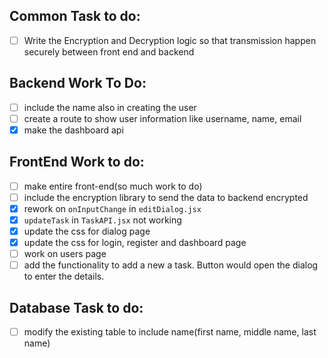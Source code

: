 ## Common Task to do:
- [ ] Write the Encryption and Decryption logic so that transmission happen securely between front end and backend 

## Backend Work To Do:
- [ ] include the name also in creating the user
- [ ] create a route to show user information like username, name, email
- [X] make the dashboard api

## FrontEnd Work to do:
- [ ] make entire front-end(so much work to do)
- [ ] include the encryption library to send the data to backend encrypted
- [X] rework on `onInputChange` in `editDialog.jsx`
- [X] `updateTask` in `TaskAPI.jsx` not working
- [X] update the css for dialog page
- [X] update the css for login, register and dashboard page
- [ ] work on users page
- [ ] add the functionality to add a new a task. Button would open the dialog to enter the details.

## Database Task to do:
- [ ] modify the existing table to include name(first name, middle name, last name)
